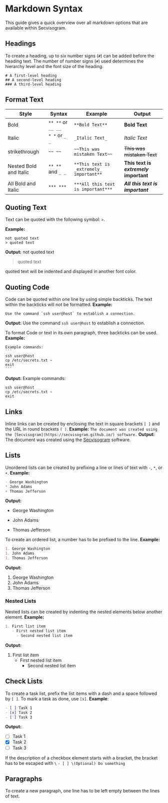 # Markdown Syntax
This guide gives a quick overview over all markdown options that are available within Secvisogram.

## Headings
To create a heading, up to six number signs (`#`) can be added before the heading text. The number of number signs (`#`) used determines the hierarchy level and the font size of the heading.
```
# A first-level heading
## A second-level heading
### A third-level heading
```

## Format Text
| Style                         | Syntax               | Example                                  | Output                                 |
|-------------------------------|----------------------|------------------------------------------|----------------------------------------|
| Bold                          | `** **` or `__ __`   | `**Bold Text**`                          | **Bold Text**                          |
| Italic                        | `* *` or `_ _`       | `_Italic Text_`                          | _Italic Text_                          |
| strikethrough                 | `~~ ~~`              | `~~This was mistaken Text~~`             | ~~This was mistaken Text~~             |
| Nested Bold and Italic        | `** **` and `_ _`    | `**This text is _extremely_ important**` | **This text is _extremely_ important** |
| All Bold and Italic           | `*** ***`            | `***All this text is important***`       | ***All this text is important***       |

## Quoting Text
Text can be quoted with the following symbol: `>`.

**Example:**
```
not quoted text
> quoted text
```
**Output:**
not quoted text
> quoted text

quoted text will be indented and displayed in another font color.

## Quoting Code
Code can be quoted within one line by using simple backticks. The text within the backticks will not be formatted.
**Example:**
```
Use the command `ssh user@host` to establish a connection.
```
**Output:**
Use the command `ssh user@host` to establish a connection.

To format Code or text in its own paragraph, three backticks can be used.
**Example:**
````
Example commands:
```
ssh user@host
cp /etc/secrets.txt ~
exit
```
````
**Output:**
Example commands:
```
ssh user@host
cp /etc/secrets.txt ~
exit
```

## Links
Inline links can be created by enclosing the text in square brackets `[ ]` and the URL in round brackets `( )`.
**Example:**
`The document was created using the [Secvisogram](https://secvisogram.github.io/) software.`
**Output:**
The document was created using the [Secvisogram](https://secvisogram.github.io/) software.

## Lists
Unordered lists can be created by prefixing a line or lines of text with `-`, `*`, or `+`.
**Example:**
```markdown
- George Washington
* John Adams
+ Thomas Jefferson
```
**Output:**
- George Washington
* John Adams
+ Thomas Jefferson

To create an ordered list, a number has to be prefixed to the line.
**Example:**
```markdown
1. George Washington
1. John Adams
1. Thomas Jefferson
```
**Output:**
1. George Washington
1. John Adams
1. Thomas Jefferson

### Nested Lists
Nested lists can be created by indenting the nested elements below another element.
**Example:**
```markdown
1. First list item
   - First nested list item
     - Second nested list item
```
**Output:**
1. First list item
   - First nested list item
     - Second nested list item

## Check Lists
To create a task list, prefix the list items with a dash and a space followed by `[ ]`. To mark a task as done, use `[x]`.
**Example**:
```markdown
- [ ] Task 1
- [x] Task 2
- [ ] Task 3
```
**Output:**
- [ ] Task 1
- [x] Task 2
- [ ] Task 3

If the description of a checkbox element starts with a bracket, the bracket has to be escaped with `\`
`- [ ] \(Optional) Do something`

## Paragraphs
To create a new paragraph, one line has to be left empty between the lines of text.